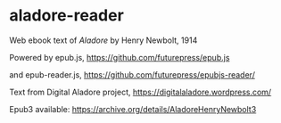# aladore-reader

Web ebook text of *Aladore* by Henry Newbolt, 1914

Powered by epub.js, https://github.com/futurepress/epub.js

and epub-reader.js, https://github.com/futurepress/epubjs-reader/

Text from Digital Aladore project, https://digitalaladore.wordpress.com/

Epub3 available: https://archive.org/details/AladoreHenryNewbolt3
